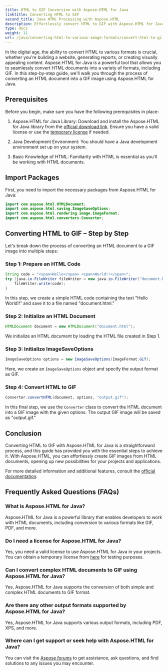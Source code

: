 ```yaml
---
title: HTML to GIF Conversion with Aspose.HTML for Java
linktitle: Converting HTML to GIF
second_title: Java HTML Processing with Aspose.HTML
description: Effortlessly convert HTML to GIF with Aspose.HTML for Java. Create stunning images from HTML documents. Get started now!
type: docs
weight: 11
url: /java/converting-html-to-various-image-formats/convert-html-to-gif/
---
```


In the digital age, the ability to convert HTML to various formats is crucial, whether you're building a website, generating reports, or creating visually appealing content. Aspose.HTML for Java is a powerful tool that allows you to seamlessly convert HTML documents into a variety of formats, including GIF. In this step-by-step guide, we'll walk you through the process of converting an HTML document into a GIF image using Aspose.HTML for Java.

## Prerequisites

Before you begin, make sure you have the following prerequisites in place:

1. Aspose.HTML for Java Library: Download and install the Aspose.HTML for Java library from the [official download link](https://releases.aspose.com/html/java/). Ensure you have a valid license or use the [temporary license](https://purchase.aspose.com/temporary-license/) if needed.

2. Java Development Environment: You should have a Java development environment set up on your system.

3. Basic Knowledge of HTML: Familiarity with HTML is essential as you'll be working with HTML documents.

## Import Packages

First, you need to import the necessary packages from Aspose.HTML for Java:

```java
import com.aspose.html.HTMLDocument;
import com.aspose.html.saving.ImageSaveOptions;
import com.aspose.html.rendering.image.ImageFormat;
import com.aspose.html.converters.Converter;
```

## Converting HTML to GIF – Step by Step

Let's break down the process of converting an HTML document to a GIF image into multiple steps:

### Step 1: Prepare an HTML Code

```java
String code = "<span>Hello</span> <span>World!!</span>";
try (java.io.FileWriter fileWriter = new java.io.FileWriter("document.html")) {
    fileWriter.write(code);
}
```

In this step, we create a simple HTML code containing the text "Hello World!!" and save it to a file named "document.html."

### Step 2: Initialize an HTML Document

```java
HTMLDocument document = new HTMLDocument("document.html");
```

We initialize an HTML document by loading the HTML file created in Step 1.

### Step 3: Initialize ImageSaveOptions

```java
ImageSaveOptions options = new ImageSaveOptions(ImageFormat.Gif);
```

Here, we create an `ImageSaveOptions` object and specify the output format as GIF.

### Step 4: Convert HTML to GIF

```java
Converter.convertHTML(document, options, "output.gif");
```

In this final step, we use the `Converter` class to convert the HTML document into a GIF image with the given options. The output GIF image will be saved as "output.gif."

## Conclusion

Converting HTML to GIF with Aspose.HTML for Java is a straightforward process, and this guide has provided you with the essential steps to achieve it. With Aspose.HTML, you can effortlessly create GIF images from HTML documents, opening up new possibilities for your projects and applications.

For more detailed information and additional features, consult the [official documentation](https://reference.aspose.com/html/java/).

## Frequently Asked Questions (FAQs)

### What is Aspose.HTML for Java?
   Aspose.HTML for Java is a powerful library that enables developers to work with HTML documents, including conversion to various formats like GIF, PDF, and more.

### Do I need a license for Aspose.HTML for Java?
Yes, you need a valid license to use Aspose.HTML for Java in your projects. You can obtain a temporary license from [here](https://purchase.aspose.com/temporary-license/) for testing purposes.

### Can I convert complex HTML documents to GIF using Aspose.HTML for Java?
Yes, Aspose.HTML for Java supports the conversion of both simple and complex HTML documents to GIF format.

### Are there any other output formats supported by Aspose.HTML for Java?
Yes, Aspose.HTML for Java supports various output formats, including PDF, XPS, and more.

### Where can I get support or seek help with Aspose.HTML for Java?
You can visit the [Aspose forums](https://forum.aspose.com/) to get assistance, ask questions, and find solutions to any issues you may encounter.
